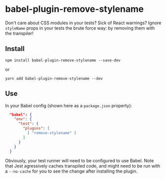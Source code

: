 # babel-plugin-remove-stylename

Don't care about CSS modules in your tests? Sick of React warnings? Ignore `styleName` props in your tests the brute force way: by removing them with the transpiler!


## Install

```shell
npm install babel-plugin-remove-stylename --save-dev
```

or

```shell
yarn add babel-plugin-remove-stylename --dev
```

## Use

In your Babel config (shown here as a `package.json` property):

```json
  "babel": {
    "env": {
      "test": {
        "plugins": [
          [ "remove-stylename" ]
        ]
      }
    }
  }
```

Obviously, your test runner will need to be configured to use Babel. Note that Jest agressively caches transpiled code, and might need to be run with a `--no-cache` for you to see the change after installing the plugin.

